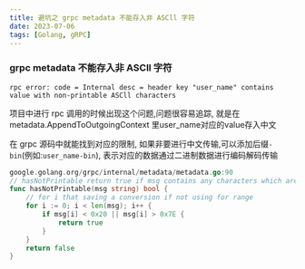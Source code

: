 ```yaml
---
title: 避坑之 grpc metadata 不能存入非 ASCll 字符
date: 2023-07-06 
tags: [Golang, gRPC]
---
```


### grpc metadata 不能存入非 ASCll 字符

```
rpc error: code = Internal desc = header key "user_name" contains value with non-printable ASCll characters
```

项目中进行 rpc 调用的时候出现这个问题,问题很容易追踪, 就是在
metadata.AppendToOutgoingContext 里user_name对应的value存入中文

在 grpc 源码中就能找到对应的限制, 如果非要进行中文传输,可以添加后缀`-bin`(例如:`user_name-bin`), 表示对应的数据通过二进制数据进行编码解码传输

```go
google.golang.org/grpc/internal/metadata/metadata.go:90
// hasNotPrintable return true if msg contains any characters which are not in %x20-%x7E
func hasNotPrintable(msg string) bool {
	// for i that saving a conversion if not using for range
	for i := 0; i < len(msg); i++ {
		if msg[i] < 0x20 || msg[i] > 0x7E {
			return true
		}
	}
	return false
}
```
